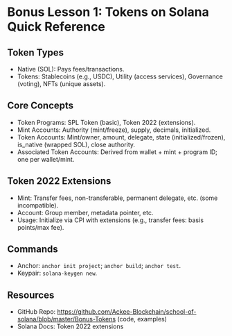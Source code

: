 # Bonus Lesson 1: Tokens on Solana Quick Reference

## Token Types
- Native (SOL): Pays fees/transactions.
- Tokens: Stablecoins (e.g., USDC), Utility (access services), Governance (voting), NFTs (unique assets).

## Core Concepts
- Token Programs: SPL Token (basic), Token 2022 (extensions).
- Mint Accounts: Authority (mint/freeze), supply, decimals, initialized.
- Token Accounts: Mint/owner, amount, delegate, state (initialized/frozen), is_native (wrapped SOL), close authority.
- Associated Token Accounts: Derived from wallet + mint + program ID; one per wallet/mint.

## Token 2022 Extensions
- Mint: Transfer fees, non-transferable, permanent delegate, etc. (some incompatible).
- Account: Group member, metadata pointer, etc.
- Usage: Initialize via CPI with extensions (e.g., transfer fees: basis points/max fee).

## Commands
- Anchor: `anchor init project`; `anchor build`; `anchor test`.
- Keypair: `solana-keygen new`.

## Resources
- GitHub Repo: https://github.com/Ackee-Blockchain/school-of-solana/blob/master/Bonus-Tokens (code, examples)
- Solana Docs: Token 2022 extensions
